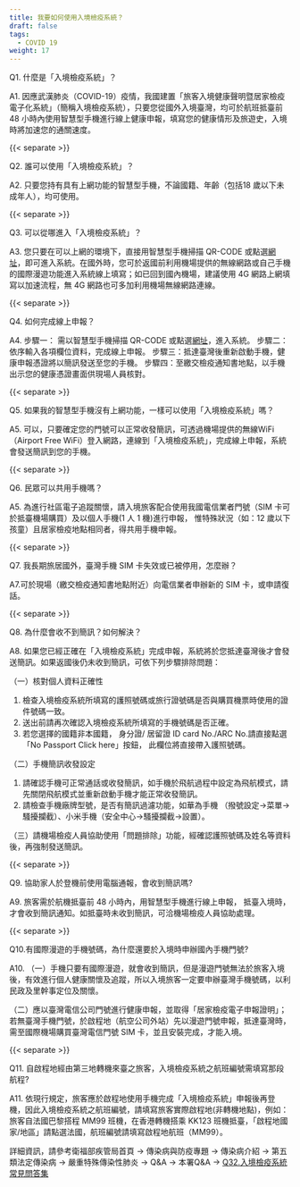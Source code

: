 ```yaml
---
title: 我要如何使用入境檢疫系統？
draft: false
tags:
  - COVID 19
weight: 17
---
```

Q1. 什麼是「入境檢疫系統」？

A1. 因應武漢肺炎（COVID-19）疫情，我國建置「旅客入境健康聲明暨居家檢疫電子化系統」（簡稱入境檢疫系統），只要您從國外入境臺灣，均可於航班抵臺前 48 小時內使用智慧型手機進行線上健康申報，填寫您的健康情形及旅遊史，入境時將加速您的通關速度。

{{< separate >}}

Q2. 誰可以使用「入境檢疫系統」？

A2. 只要您持有具有上網功能的智慧型手機，不論國籍、年齡（包括18 歲以下未成年人），均可使用。

{{< separate >}}

Q3. 可以從哪進入「入境檢疫系統」？

A3. 您只要在可以上網的環境下，直接用智慧型手機掃描 QR-CODE 或點選[網址](https://hdhq.mohw.gov.tw/Default1?openExternalBrowser=1)，即可進入系統。在國外時，您可於返國前利用機場提供的無線網路或自己手機的國際漫遊功能進入系統線上填寫；如已回到國內機場，建議使用 4G 網路上網填寫以加速流程，無 4G 網路也可多加利用機場無線網路連線。

{{< separate >}}

Q4. 如何完成線上申報？

A4. 
步驟一： 需以智慧型手機掃描 QR-CODE 或點選[網址](https://hdhq.mohw.gov.tw/)，進入系統。
步驟二：依序輸入各項欄位資料，完成線上申報。
步驟三：抵達臺灣後重新啟動手機，健康申報憑證將以簡訊發送至您的手機。
步驟四：至繳交檢疫通知書地點，以手機出示您的健康憑證畫面供現場人員核對。

{{< separate >}}

Q5. 如果我的智慧型手機沒有上網功能，一樣可以使用「入境檢疫系統」嗎？

A5. 可以，只要確定您的門號可以正常收發簡訊，可透過機場提供的無線WiFi （Airport Free WiFi）登入網路，連線到「入境檢疫系統」，完成線上申報，系統會發送簡訊到您的手機。

{{< separate >}}

Q6. 民眾可以共用手機嗎？

A5. 為進行社區電子追蹤關懷，請入境旅客配合使用我國電信業者門號（SIM 卡可於抵臺機場購買）及以個人手機(1 人 1 機)進行申報， 惟特殊狀況（如：12 歲以下孩童）且居家檢疫地點相同者，得共用手機申報。

{{< separate >}}

Q7. 我長期旅居國外，臺灣手機 SIM 卡失效或已被停用，怎麼辦？ 

A7.可於現場（繳交檢疫通知書地點附近）向電信業者申辦新的 SIM 卡，或申請復話。

{{< separate >}}

Q8. 為什麼會收不到簡訊？如何解決？

A8. 如果您已經正確在「入境檢疫系統」完成申報，系統將於您抵達臺灣後才會發送簡訊。如果返國後仍未收到簡訊，可依下列步驟排除問題：

（一）核對個人資料正確性

1. 檢查入境檢疫系統所填寫的護照號碼或旅行證號碼是否與購買機票時使用的證件號碼一致。
2. 送出前請再次確認入境檢疫系統所填寫的手機號碼是否正確。
3. 若您選擇的國籍非本國籍， 身分證/ 居留證 ID card No./ARC No.請直接點選「No Passport Click here」按鈕， 此欄位將直接帶入護照號碼。

（二）手機簡訊收發設定

1. 請確認手機可正常通話或收發簡訊，如手機於飛航過程中設定為飛航模式，請先關閉飛航模式並重新啟動手機才能正常收發簡訊。
2. 請檢查手機廠牌型號，是否有簡訊過濾功能，如華為手機
   （撥號設定→菜單→騷擾攔截）、小米手機（安全中心→騷擾攔截→設置）。

（三）請機場檢疫人員協助使用「問題排除」功能，經確認護照號碼及姓名等資料後，再強制發送簡訊。

{{< separate >}}

Q9. 協助家人於登機前使用電腦通報，會收到簡訊嗎?

A9. 旅客需於航機抵臺前 48 小時內，用智慧型手機進行線上申報， 抵臺入境時，才會收到簡訊通知。如抵臺時未收到簡訊，可洽機場檢疫人員協助處理。

{{< separate >}}

Q10.有國際漫遊的手機號碼，為什麼還要於入境時申辦國內手機門號?

A10.
（一）手機只要有國際漫遊，就會收到簡訊，但是漫遊門號無法於旅客入境後，有效進行個人健康關懷及追蹤，所以入境旅客一定要申辦臺灣手機號碼，以利民政及里幹事定位及關懷。

（二）應以臺灣電信公司門號進行健康申報，並取得「居家檢疫電子申報證明」；若無臺灣手機門號，於啟程地（航空公司外站）先以漫遊門號申報，抵達臺灣時，需至國際機場購買臺灣電信門號 SIM 卡，並且安裝完成，才能入境。

{{< separate >}}

Q11. 自啟程地經由第三地轉機來臺之旅客，入境檢疫系統之航班編號需填寫那段航程?

A11. 依現行規定，旅客應於啟程地使用手機完成「入境檢疫系統」申報後再登機，因此入境檢疫系統之航班編號，請填寫旅客實際啟程地(非轉機地點)，例如：旅客自法國巴黎搭程 MM99 班機，在香港轉機搭乘 KK123 班機抵臺，「啟程地國家/地區」請點選法國，航班編號請填寫啟程地航班（MM99）。

詳細資訊，請參考衛福部疾管局首頁 → 傳染病與防疫專題 → 傳染病介紹 → 第五類法定傳染病 → 嚴重特殊傳染性肺炎 → Q&A → 本署Q&A → [Q32.入境檢疫系統常見問答集](https://www.cdc.gov.tw/Category/QAPage/B5ttQxRgFUZlRFPS1dRliw?ccms_cs=1)